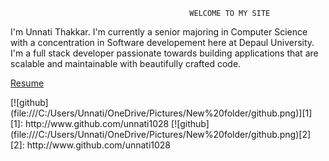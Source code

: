                                             WELCOME TO MY SITE 
<p>I'm Unnati Thakkar. I'm currently a senior majoring in Computer Science with a concentration in Software developement here at Depaul University. I'm a full stack developer passionate towards building applications that are scalable and maintainable with beautifully crafted code. </p>
<a href="unnati1028.github.io/Resume.pdf" target="_blank">Resume</a>
<p>[![github](file:///C:/Users/Unnati/OneDrive/Pictures/New%20folder/github.png)][1] 
[1]: http://www.github.com/unnati1028
[![github](file:///C:/Users/Unnati/OneDrive/Pictures/New%20folder/github.png)[2]
[2]: http://www.github.com/unnati1028

</p>
